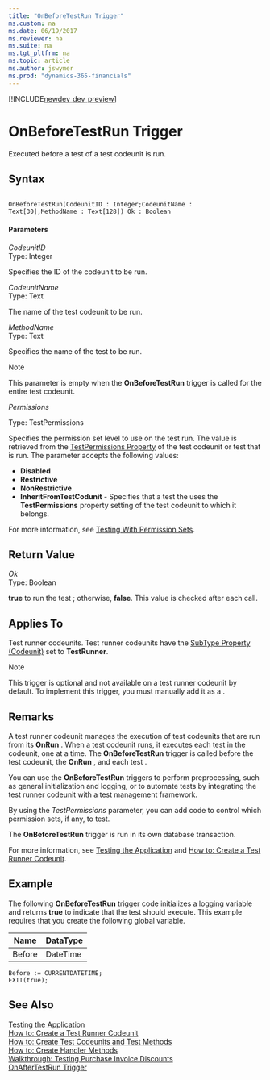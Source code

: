 ```yaml
---
title: "OnBeforeTestRun Trigger"
ms.custom: na
ms.date: 06/19/2017
ms.reviewer: na
ms.suite: na
ms.tgt_pltfrm: na
ms.topic: article
ms.author: jswymer
ms.prod: "dynamics-365-financials"
---
```


[!INCLUDE[newdev_dev_preview](../includes/newdev_dev_preview.md)]

# OnBeforeTestRun Trigger
Executed before a test  of a test codeunit is run.  

## Syntax  

```  

OnBeforeTestRun(CodeunitID : Integer;CodeunitName : Text[30];MethodName : Text[128]) Ok : Boolean  
```  

#### Parameters  
 *CodeunitID*  
 Type: Integer  

 Specifies the ID of the codeunit to be run.  

 *CodeunitName*  
 Type: Text  

 The name of the test codeunit to be run.  

 *MethodName*  
 Type: Text  

 Specifies the name of the test  to be run.  

> [!NOTE]  
>  This parameter is empty when the **OnBeforeTestRun** trigger is called for the entire test codeunit.  

*Permissions*

Type: TestPermissions

Specifies the permission set level to use on the test run. The value is retrieved from the [TestPermissions Property](../devenv-testing-permissionsets.md) of the test codeunit or test  that is run. The parameter accepts the following values:

*   **Disabled**
*   **Restrictive**
*   **NonRestrictive**
*   **InheritFromTestCodunit** - Specifies that a test the  uses the **TestPermissions** property setting of the test codeunit to which it belongs.

For more information, see [Testing With Permission Sets](../devenv/testing-permissionsets.md). 

## Return Value  
 *Ok*  
 Type: Boolean  

 **true** to run the test ; otherwise, **false**. This value is checked after each  call.  

## Applies To  
 Test runner codeunits. Test runner codeunits have the [SubType Property \(Codeunit\)](../properties/devenv-subtype-property-codeunit.md) set to **TestRunner**.  

> [!NOTE]  
>  This trigger is optional and not available on a test runner codeunit by default. To implement this trigger, you must manually add it as a .  

## Remarks  
 A test runner codeunit manages the execution of test codeunits that are run from its **OnRun** . When a test codeunit runs, it executes each test  in the codeunit, one at a time. The **OnBeforeTestRun** trigger is called before the test codeunit, the **OnRun** , and each test .  

  You can use the **OnBeforeTestRun** triggers to perform preprocessing, such as general initialization and logging, or to automate tests by integrating the test runner codeunit with a test management framework.  
  
  By using the *TestPermissions* parameter, you can add code to control which permission sets, if any, to test.
  
  The **OnBeforeTestRun** trigger is run in its own database transaction.  

 For more information, see [Testing the Application](../devenv-testing-the-application.md) and [How to: Create a Test Runner Codeunit](../devenv-how-to-create-a-test-runner-codeunit.md).  

## Example  
 The following **OnBeforeTestRun** trigger code initializes a logging variable and returns **true** to indicate that the test  should execute. This example requires that you create the following global variable.  

|Name|DataType|  
|----------|--------------|  
|Before|DateTime|  

```  
Before := CURRENTDATETIME;  
EXIT(true);  
```  

## See Also  
 [Testing the Application](../devenv-testing-the-application.md)  
 [How to: Create a Test Runner Codeunit](../devenv-how-to-create-a-test-runner-codeunit.md)   
 [How to: Create Test Codeunits and Test Methods](../devenv-how-to-create-test-codeunits-and-test-methods.md)   
 [How to: Create Handler Methods](../devenv-how-to-create-handler-methods.md)   
 [Walkthrough: Testing Purchase Invoice Discounts](../devenv-walkthrough-testing-purchase-invoice-discounts.md)   
 [OnAfterTestRun Trigger](devenv-onaftertestrun-trigger.md)
